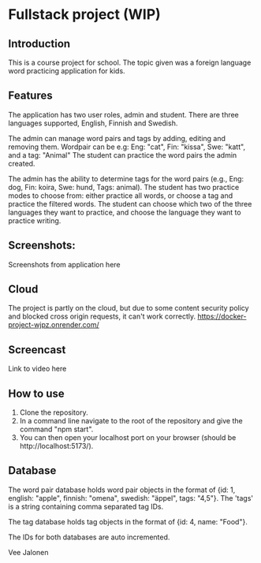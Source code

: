 # Fullstack project (WIP)

## Introduction
This is a course project for school. The topic given was a foreign language word practicing application for kids.

## Features
The application has two user roles, admin and student.
There are three languages supported, English, Finnish and Swedish.

The admin can manage word pairs and tags by adding, editing and removing them. Wordpair can be e.g: Eng: "cat", Fin: "kissa", Swe: "katt", and a tag: "Animal"
The student can practice the word pairs the admin created.

The admin has the ability to determine tags for the word pairs (e.g., Eng: dog, Fin: koira, Swe: hund, Tags: animal).
The student has two practice modes to choose from: either practice all words, or choose a tag and practice the filtered words.
The student can choose which two of the three languages they want to practice, and choose the language they want to practice writing.

## Screenshots:
Screenshots from application here

## Cloud
The project is partly on the cloud, but due to some content security policy and blocked cross origin requests, it can't work correctly.
https://docker-project-wjpz.onrender.com/

## Screencast
Link to video here

## How to use

1. Clone the repository.
2. In a command line navigate to the root of the repository and give the command "npm start".
3. You can then open your localhost port on your browser (should be http://localhost:5173/).

## Database
The word pair database holds word pair objects in the format of {id: 1, english: "apple", finnish: "omena", swedish: "äppel", tags: "4,5"}.
The 'tags' is a string containing comma separated tag IDs.

The tag database holds tag objects in the format of {id: 4, name: "Food"}.

The IDs for both databases are auto incremented.

Vee Jalonen
